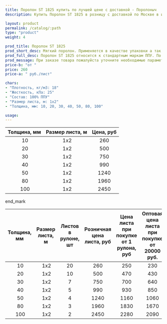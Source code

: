 ```yaml
---
title: Поролон ST 1825 купить по лучшей цене с доставкой - Поролоныч
description: Купить Поролон ST 1825 в розницу с доставкой по Москве в интернет-магазине Поролоныча.

layout: product
permalink: /catalog/:path
type: "product"
weight: 4

prod_title: Поролон ST 1825
prod_short_desc: Мягкий поролон. Применяется в качестве упаковки а так же для изготовления подголовников, боковин и спинок мягкой мебели.
prod_full_desc: Поролон ST 1825 относится к стандартным маркам ППУ. По соотношению цена-качество не имеет аналогов. Используется в качестве упаковки, обивки мебели, акустики.
prod_message: При заказе товара пожалуйста уточните необходимые параметры (толщина и количество листов).
price-b: "от "
price: 260
price-a: " руб./лист"

chars:
- "Плотность, кг/м3: 18"
- "Жесткость, кПа: 25"
- "Состав: 100% ППУ"
- "Размер листа, м: 1х2"
- "Толщина, мм: 10, 20, 30, 40, 50, 80, 100"

usage:
---
```

| Толщина, мм | Размер листа, м |Цена, руб
|:-----------:|:---------------:|:--------:|
 10| 1х2|260
 20| 1х2|500
 30| 1х2|750
 40| 1х2|990
 50| 1х2|1240
 80| 1х2|1960
 100| 1х2|2450

end_mark

| Толщина, мм | Размер листа, м | Листов в рулоне, шт | Розничная цена листа, руб | Цена листа при покупке от 1 рулона, руб | Оптовая цена листа при покупке от 20000 руб. |
|:-----------:|:---------------:|:-------------------:|:---------------------------:|:-----------------------------------------:|:----------------------------------------------:|
 10| 1х2|20|260|250|230
 20| 1х2|10|500|470|430
 30| 1х2|7|750|700|640
 40| 1х2|5|990|930|850
 50| 1х2|4|1240|1160|1060
 80| 1х2|3|1960|1830|1670
 100| 1х2|2|2450|2280|2090
